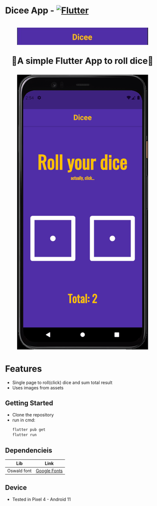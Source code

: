 # Dicee App - [![Flutter](https://img.shields.io/badge/Flutter-dart-white?labelColor=blue&style=flat&link=https://flutter.dev/)](https://flutter.dev/)

<h1 align="center">
  <img width="427" src= "./Diceelogo.JPG">
  <p>🎲A simple Flutter App to roll dice🎲</p>
  <img width="427" src= "./Diceegif.gif">
</h1>

# Features

- Single page to roll(click) dice and sum total result
- Uses images from assets

## Getting Started

- Clone the repository
- run in cmd:
  ```cmd
  flutter pub get
  flutter run
  ```

## Dependencieis

| Lib         | Link                                                                  |
| ----------- | --------------------------------------------------------------------- |
| Oswald font | [Google Fonts](https://fonts.google.com/specimen/Oswald?query=oswald) |

## Device

- Tested in Pixel 4 - Android 11
